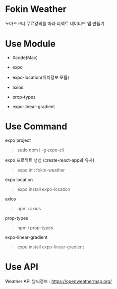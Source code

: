 # Fokin Weather

노마드코더 무료강의를 따라 리액트 네이티브 앱 만들기

# Use Module

- Xcode(Mac)

- expo

- expo-location(위치정보 모듈)

- axios

- prop-types

- expo-linear-gradient

# Use Command

expo project

> sudo npm i -g expo-cli

expo 프로젝트 생성 (create-react-app과 유사)

> expo init fokin-weather

expo location

> expo install expo-location

axios

> npm i axios

prop-types

> npm i prop-types

expo-linear-gradient

> expo install expo-linear-gradient

# Use API

Weather API 날씨정보 : https://openweathermap.org/
